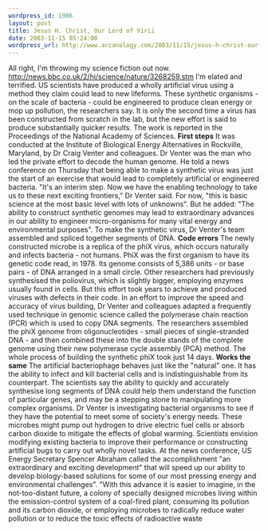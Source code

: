 ```yaml
--- 
wordpress_id: 1986
layout: post
title: Jesus H. Christ, Our Lord of Virii
date: 2003-11-15 05:24:00
wordpress_url: http://www.arcanology.com/2003/11/15/jesus-h-christ-our-lord-of-virii/
---
```

All right, I'm throwing my science fiction out now. <a href="http://news.bbc.co.uk/2/hi/science/nature/3268259.stm">http://news.bbc.co.uk/2/hi/science/nature/3268259.stm</a> I'm elated and terrified. <lj-cut text="Read why!"> US scientists have produced a wholly artificial virus using a method they claim could lead to new lifeforms.</lj-cut> These synthetic organisms - on the scale of bacteria - could be engineered to produce clean energy or mop up pollution, the researchers say. It is only the second time a virus has been constructed from scratch in the lab, but the new effort is said to produce substantially quicker results. The work is reported in the Proceedings of the National Academy of Sciences. <strong>First steps</strong> It was conducted at the Institute of Biological Energy Alternatives in Rockville, Maryland, by Dr Craig Venter and colleagues. Dr Venter was the man who led the private effort to decode the human genome. He told a news conference on Thursday that being able to make a synthetic virus was just the start of an exercise that would lead to completely artificial or engineered bacteria. "It's an interim step. Now we have the enabling technology to take us to these next exciting frontiers," Dr Venter said. For now, "this is basic science at the most basic level with lots of unknowns". But he added: "The ability to construct synthetic genomes may lead to extraordinary advances in our ability to engineer micro-organisms for many vital energy and environmental purposes". To make the synthetic virus, Dr Venter's team assembled and spliced together segments of DNA. <strong>Code errors</strong> The newly constructed microbe is a replica of the phiX virus, which occurs naturally and infects bacteria - not humans. PhiX was the first organism to have its genetic code read, in 1978. Its genome consists of 5,386 units - or base pairs - of DNA arranged in a small circle. Other researchers had previously synthesised the poliovirus, which is slightly bigger, employing enzymes usually found in cells. But this effort took years to achieve and produced viruses with defects in their code. In an effort to improve the speed and accuracy of virus building, Dr Venter and colleagues adapted a frequently used technique in genomic science called the polymerase chain reaction (PCR) which is used to copy DNA segments. The researchers assembled the phiX genome from oligonucleotides - small pieces of single-stranded DNA - and then combined these into the double stands of the complete genome using their new polymerase cycle assembly (PCA) method. The whole process of building the synthetic phiX took just 14 days. <strong>Works the same</strong> The artificial bacteriophage behaves just like the "natural" one. It has the ability to infect and kill bacterial cells and is indistinguishable from its counterpart. The scientists say the ability to quickly and accurately synthesise long segments of DNA could help them understand the function of particular genes, and may be a stepping stone to manipulating more complex organisms. Dr Venter is investigating bacterial organisms to see if they have the potential to meet some of society's energy needs. These microbes might pump out hydrogen to drive electric fuel cells or absorb carbon dioxide to mitigate the effects of global warming. Scientists envision modifying existing bacteria to improve their performance or constructing artificial bugs to carry out wholly novel tasks. At the news conference, US Energy Secretary Spencer Abraham called the accomplishment "an extraordinary and exciting development" that will speed up our ability to develop biology-based solutions for some of our most pressing energy and environmental challenges". "With this advance it is easier to imagine, in the not-too-distant future, a colony of specially designed microbes living within the emission-control system of a coal-fired plant, consuming its pollution and its carbon dioxide, or employing microbes to radically reduce water pollution or to reduce the toxic effects of radioactive waste